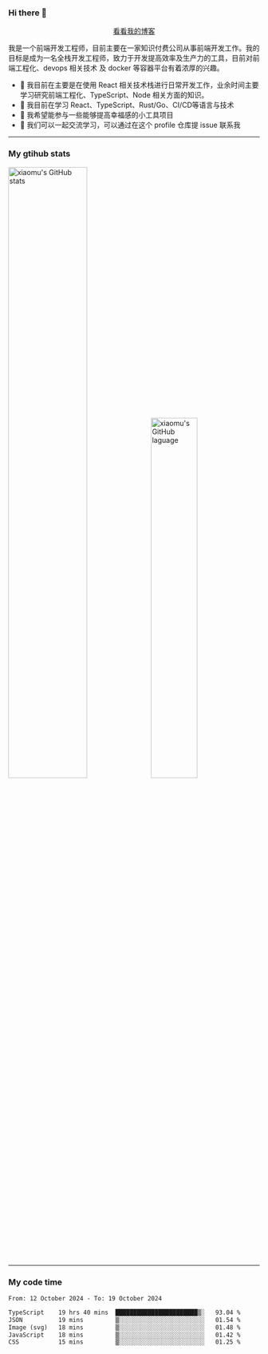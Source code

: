 ### Hi there 👋

<p align="center">
  <a href="https://blog.realjacket.fun">看看我的博客</a>
</p>

我是一个前端开发工程师，目前主要在一家知识付费公司从事前端开发工作。我的目标是成为一名全栈开发工程师，致力于开发提高效率及生产力的工具，目前对前端工程化、devops 相关技术 及 docker 等容器平台有着浓厚的兴趣。

- 🔭 我目前在主要是在使用 React 相关技术栈进行日常开发工作，业余时间主要学习研究前端工程化、TypeScript、Node 相关方面的知识。
- 🌱 我目前在学习 React、TypeScript、Rust/Go、CI/CD等语言与技术
- 👯 我希望能参与一些能够提高幸福感的小工具项目
- 💬 我们可以一起交流学习，可以通过在这个 profile 仓库提 issue 联系我

***

### My gtihub stats

<a><img src="https://github-readme-stats-git-masterrstaa-rickstaa.vercel.app/api?username=real-jacket&&show_icons=true" title="xiaomu's GitHub stats" alt="xiaomu's GitHub stats" style="width:56%;"/></a>
<a><img src="https://github-readme-stats-git-masterrstaa-rickstaa.vercel.app/api/top-langs/?username=real-jacket&layout=compact" title="xiaomu's GitHub laguage" alt="xiaomu's GitHub laguage" style="width:43%;"/><a/>

***

### My code time

<!--START_SECTION:waka-->

```txt
From: 12 October 2024 - To: 19 October 2024

TypeScript    19 hrs 40 mins  ███████████████████████▒░   93.04 %
JSON          19 mins         ▒░░░░░░░░░░░░░░░░░░░░░░░░   01.54 %
Image (svg)   18 mins         ▒░░░░░░░░░░░░░░░░░░░░░░░░   01.48 %
JavaScript    18 mins         ▒░░░░░░░░░░░░░░░░░░░░░░░░   01.42 %
CSS           15 mins         ▒░░░░░░░░░░░░░░░░░░░░░░░░   01.25 %
```

<!--END_SECTION:waka-->
